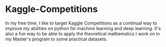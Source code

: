 # Kaggle-Competitions
In my free time, I like to target Kaggle Competitions as a continual way to improve my abilities on python for machine learning and deep learning. It's also a fun way to be able to apply the theoretical mathematics I work on in my Master's program to some practical datasets.
